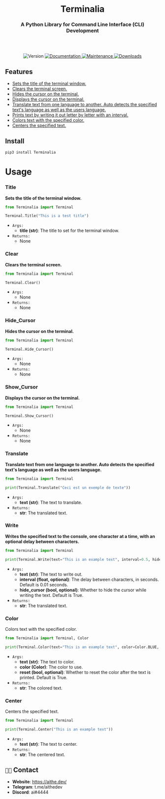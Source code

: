 <h1 align="center">Terminalia</h1>
<h3 align="center">A Python Library for Command Line Interface (CLI) Development</h3>
<br>
<br>
<p align="center">
  <img alt="Version" src="https://img.shields.io/badge/version-0.0.3-blue.svg?cacheSeconds=2592000" />
  <a href="https://github.com/aithedev/Terminalia/blob/main/README.md" target="_blank">
    <img alt="Documentation" src="https://img.shields.io/badge/Documentation-True-blue.svg" />
  </a>
  <a href="https://github.com/aithedev/Terminalia/" target="_blank">
    <img alt="Maintenance" src="https://img.shields.io/badge/Maintained-True-blue.svg" />
  </a>
  </a>
  <a href="https://pepy.tech/project/terminalia" target="_blank">
    <img alt="Downloads" src="https://static.pepy.tech/personalized-badge/terminalia?period=total&units=international_system&left_color=grey&right_color=blue&left_text=Downloads" />
  </a>
</p>

## Features
- [Sets the title of the terminal window.](https://github.com/aithedev/Terminalia#Title)
- [Clears the terminal screen.](https://github.com/aithedev/Terminalia#Clear)
- [Hides the cursor on the terminal.](https://github.com/aithedev/Terminalia#Hide_Cursor)
- [Displays the cursor on the terminal.](https://github.com/aithedev/Terminalia#Show_Cursor)
- [Translate text from one language to another. Auto detects the specified text's language as well as the users language.](https://github.com/aithedev/Terminalia#Translate)
- [Prints text by writing it out letter by letter with an interval.](https://github.com/aithedev/Terminalia#Write)
- [Colors text with the specified color.](https://github.com/aithedev/Terminalia#Color)
- [Centers the specified text.](https://github.com/aithedev/Terminalia#Center)

## Install
```
pip3 install Terminalia
```

# Usage
### Title
**Sets the title of the terminal window.**

```py
from Terminalia import Terminal

Terminal.Title("This is a test title")
```
- `Args:`
  - **title (str)**: The title to set for the terminal window.
- `Returns:`
  - None
        
### Clear 
**Clears the terminal screen.**

```py
from Terminalia import Terminal

Terminal.Clear()
```
- `Args:` 
  - None
- `Returns:` 
  - None

### Hide_Cursor
**Hides the cursor on the terminal.**
```py
from Terminalia import Terminal

Terminal.Hide_Cursor()
```
- `Args:` 
  - None
- `Returns:` 
  - None

### Show_Cursor
**Displays the cursor on the terminal.**
```py
from Terminalia import Terminal

Terminal.Show_Cursor()
```
- `Args:` 
  - None
- `Returns:` 
  - None

### Translate
**Translate text from one language to another. Auto detects the specified text's language as well as the users language.**
```py
from Terminalia import Terminal

print(Terminal.Translate("Ceci est un exemple de texte"))
```
- `Args:` 
  - **text (str)**: The text to translate.
- `Returns:` 
  - **str**: The translated text.


### Write
**Writes the specified text to the console, one character at a time, with an optional delay between characters.**
```py
from Terminalia import Terminal

print(Terminal.Write(text="This is an example text", interval=0.5, hide_cursor=True))
```
- `Args:`
  - **text (str)**: The text to write out.
  - **interval (float, optional)**: The delay between characters, in seconds. Default is 0.01 seconds.
  - **hide_cursor (bool, optional)**: Whether to hide the cursor while writing the text. Default is True.
- `Returns:`
  - **str**: The translated text.
  
### Color
Colors text with the specified color.
```py
from Terminalia import Terminal, Color

print(Terminal.Color(text="This is an example text", color=Color.BLUE, reset=True))
```
- `Args:`
  - **text (str)**: The text to color.
  - **color (Color)**: The color to use. 
  - **reset (bool, optional)**: Whether to reset the color after the text is printed. Default is True.
- `Returns:`
  - **str**: The colored text.
  
  
### Center
Centers the specified text.
```py
from Terminalia import Terminal

print(Terminal.Center("This is an example text"))
```
- `Args:`
  - **text (str)**: The text to center.
- `Returns:`
  - **str**: The centered text.
  
  
## `🧑‍💻` Contact
- **Website**: https://aithe.dev/
- **Telegram**: t.me/aithedev
- **Discord**: ai#4444
